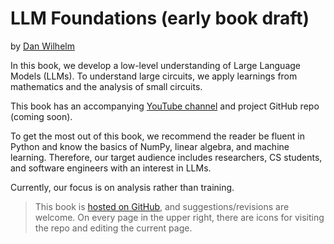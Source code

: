 # LLM Foundations (early book draft)

by [Dan Wilhelm](https://danwil.com/)

In this book, we develop a low-level understanding of Large Language Models (LLMs). To understand large circuits, we apply learnings from mathematics and the analysis of small circuits.

This book has an accompanying [YouTube channel](https://www.youtube.com/channel/UCS5ef1WKtxYohi_K_Ucmi7A) and project GitHub repo (coming soon).

To get the most out of this book, we recommend the reader be fluent in Python and know the basics of NumPy, linear algebra, and machine learning. Therefore, our target audience includes researchers, CS students, and software engineers with an interest in LLMs.

Currently, our focus is on analysis rather than training.

> This book is [hosted on GitHub](https://github.com/danwilhelm/llmsbook), and suggestions/revisions are welcome. On every page in the upper right, there are icons for visiting the repo and editing the current page.
